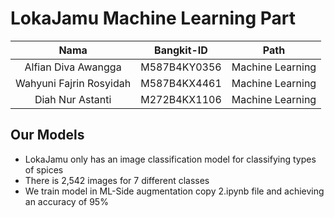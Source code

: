 # LokaJamu Machine Learning Part

|          Nama         | Bangkit-ID |       Path       |
|:---------------------:|:----------:|:----------------:|
|  Alfian Diva Awangga  |  M587B4KY0356  | Machine Learning |
|  Wahyuni Fajrin Rosyidah  |  M587B4KX4461  | Machine Learning |
|   Diah Nur Astanti    |  M272B4KX1106  |  Machine Learning |

## Our Models
- LokaJamu only has an image classification model for classifying types of spices
- There is 2,542 images  for 7 different classes
- We train model in ML-Side augmentation copy 2.ipynb file and achieving an accuracy of 95%  
